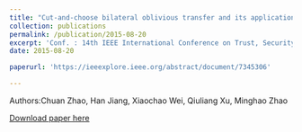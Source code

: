 ```yaml
---
title: "Cut-and-choose bilateral oblivious transfer and its application"
collection: publications
permalink: /publication/2015-08-20
excerpt: 'Conf. : 14th IEEE International Conference on Trust, Security and Privacy in Computing and Communications'
date: 2015-08-20

paperurl: 'https://ieeexplore.ieee.org/abstract/document/7345306'

---
```

Authors:Chuan Zhao, Han Jiang, Xiaochao Wei, Qiuliang Xu, Minghao Zhao

[Download paper here](https://ieeexplore.ieee.org/abstract/document/7345306')
